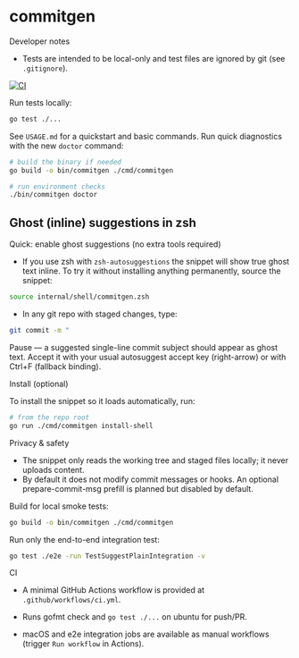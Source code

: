 # commitgen

Developer notes

- Tests are intended to be local-only and test files are ignored by git (see `.gitignore`).

[![CI](https://github.com/joaquinalmora/commitgen/actions/workflows/ci.yml/badge.svg)](https://github.com/joaquinalmora/commitgen/actions/workflows/ci.yml)

Run tests locally:

```bash
go test ./...
```

See `USAGE.md` for a quickstart and basic commands. Run quick diagnostics with the new `doctor` command:

```bash
# build the binary if needed
go build -o bin/commitgen ./cmd/commitgen

# run environment checks
./bin/commitgen doctor
```

Ghost (inline) suggestions in zsh
--------------------------------

Quick: enable ghost suggestions (no extra tools required)

- If you use zsh with `zsh-autosuggestions` the snippet will show true ghost text inline. To try it without installing anything permanently, source the snippet:

```bash
source internal/shell/commitgen.zsh
```

- In any git repo with staged changes, type:

```bash
git commit -m "
```

Pause — a suggested single-line commit subject should appear as ghost text. Accept it with your usual autosuggest accept key (right-arrow) or with Ctrl+F (fallback binding).

Install (optional)

To install the snippet so it loads automatically, run:

```bash
# from the repo root
go run ./cmd/commitgen install-shell
```

Privacy & safety
- The snippet only reads the working tree and staged files locally; it never uploads content.
- By default it does not modify commit messages or hooks. An optional prepare-commit-msg prefill is planned but disabled by default.



Build for local smoke tests:

```bash
go build -o bin/commitgen ./cmd/commitgen
```

Run only the end-to-end integration test:

```bash
go test ./e2e -run TestSuggestPlainIntegration -v
```

CI

- A minimal GitHub Actions workflow is provided at `.github/workflows/ci.yml`.

- Runs gofmt check and `go test ./...` on ubuntu for push/PR.

- macOS and e2e integration jobs are available as manual workflows (trigger `Run workflow` in Actions).

